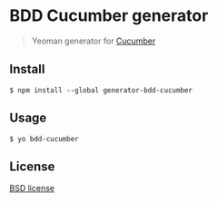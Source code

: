 # BDD Cucumber generator 

> Yeoman generator for [Cucumber](https://github.com/cucumber/cucumber-js)


## Install

```
$ npm install --global generator-bdd-cucumber
```


## Usage

```
$ yo bdd-cucumber
```

## License

[BSD license](http://opensource.org/licenses/bsd-license.php)